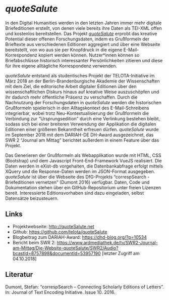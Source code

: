 # *quoteSalute*

In den Digital Humanities werden in den letzten Jahren immer mehr digitale Briefeditionen erstellt, von denen viele bereits ihre Daten als TEI-XML offen und kostenlos bereitstellen. Das Projekt [*quoteSalute*](quotesalute.net) erprobt das kreative Potential dieser offenen Forschungsdaten, indem es Grußformeln der Brieftexte aus verschiedenen Editionen aggregiert und über eine Webseite bereitstellt, von wo aus sie per Knopfdruck in die eigene E-Mail-Korrespondenz kopiert werden können. Nutzer*innen können so Briefabschlüsse historisch interessanter Persönlichkeiten zitieren und diese für ihre eigene alltägliche Korrespondenz verwenden.

*quoteSalute* entstand als studentisches Projekt der TELOTA-Initiative im März 2018 an der Berlin-Brandenburgische Akademie der Wissenschaften mit dem Ziel, die editorische Arbeit digitaler Editionen über den wissenschaftlichen Diskurs hinaus auf kreative Weise auszuschöpfen und ihr dadurch mehr öffentliche Präsenz zu verschaffen.  Durch die Nachnutzung der Forschungsdaten in *quoteSalute* werden die historischen Grußformeln spielerisch in den Alltagskontext des E-Mail-Schreibens integrierbar, wobei trotz Neu-Kontextualisierung der Grußformeln die Verbindung zur “Ursprungsedition” durch eine Verlinkung bestehen bleibt, sodass sich bei einer breiteren Verwendung der Applikation die digitalen Editionen einer größeren Bekanntheit erfreuen dürfen. *quoteSalute* wurde im September 2018 mit dem DARIAH-DE DH-Award ausgezeichnet, das SWR 2 “Journal am Mittag” berichtet außerdem in einem Feature über das Projekt.

Das Generieren der Grußformeln als Webapplikation wurde mit HTML, CSS (Bootstrap) und dem Javascript Front-End-Framework VueJS realisiert. Die Daten werden in eXist-db vorgehalten, die Datenbankabfrage erfolgt mittels XQuery und die Response-Daten werden im JSON-Format ausgegeben. *quoteSalute* ist über die Webseite des DfG-Projekts “correspSearch - Briefeditionen vernetzen” (Dumont 2016) verfügbar. Daten, Code und Dokumentation stehen über ein GitHub-Repositorium unter freien Lizenzen bereit. Interessierte Editionsvorhaben sind dazu eingeladen, selbst Datensätze beizusteuern.

## Links

* Projektwebseite: http://quoteSalute.net
* Github: https://github.com/telota/quoteSalute
* Blogbeitrag zum DARIAH-Award: https://dhd-blog.org/?p=10534
* Bericht beim SWR 2: https://www.ardmediathek.de/tv/SWR2-Journal-am-Mittag/Die-Website-quoteSalute/SWR2/Audio?bcastId=8757898&documentId=53957190  [letzter Zugriff am 04.10.2018]

## Literatur

Dumont, Stefan: “correspSearch – Connecting Scholarly Editions of Letters”. In: Journal of Text Encoding Initiative. Issue 10. 2016.
